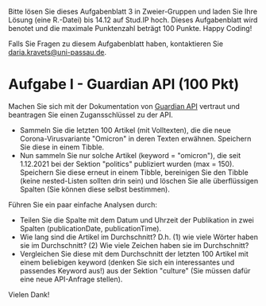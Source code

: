 Bitte lösen Sie dieses Aufgabenblatt 3 in Zweier-Gruppen und laden Sie Ihre Lösung (eine R.-Datei) bis 14.12 auf Stud.IP hoch. Dieses Aufgabenblatt wird benotet und die maximale Punktenzahl beträgt 100 Punkte. Happy Coding!

Falls Sie Fragen zu diesem Aufgabenblatt haben, kontaktieren Sie daria.kravets@uni-passau.de.

# Aufgabe I - Guardian API (100 Pkt)

Machen Sie sich mit der Dokumentation von [Guardian API](https://open-platform.theguardian.com/) vertraut und beantragen Sie einen Zugansschlüssel zu der API.

* Sammeln Sie die letzten 100 Artikel (mit Volltexten), die die neue Corona-Virusvariante "Omicron" in deren Texten erwähnen. Speichern Sie diese in einem Tibble.
* Nun sammeln Sie nur solche Artikel (keyword = "omicron"),  die seit 1.12.2021 bei der Sektion "politics" publiziert wurden (max = 150). Speichern Sie diese erneut in einem Tibble, bereinigen Sie den Tibble (keine nested-Listen sollten drin sein) und löschen Sie alle überflüssigen Spalten (Sie können diese selbst bestimmen).

Führen Sie ein paar einfache Analysen durch: 

* Teilen Sie die Spalte mit dem Datum und Uhrzeit der Publikation in zwei Spalten (publicationDate, publicationTime). 
* Wie lang sind die Artikel im Durchschnitt? D.h. (1) wie viele Wörter haben sie im Durchschnitt? (2) Wie viele Zeichen haben sie im Durchschnitt? 
* Vergleichen Sie diese mit dem Durchschnitt der letzten 100 Artikel mit einem beliebigen keyword (denken Sie sich ein interessantes und passendes Keyword aus!) aus der Sektion "culture" (Sie müssen dafür eine neue API-Anfrage stellen).


Vielen Dank!
